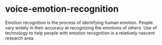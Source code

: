 # voice-emotion-recognition
Emotion recognition is the process of identifying human emotion. People vary widely in their accuracy at recognizing the emotions of others. Use of technology to help people with emotion recognition is a relatively nascent research area.
